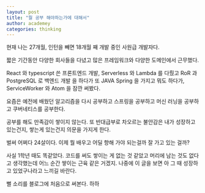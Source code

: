 ```yaml
---
layout: post
title: "뭘 공부 해야하는가에 대해서"
author: academey
categories: thinking
---
```


현재 나는 27개월, 인턴을 빼면 18개월 째 개발 중인 사원급 개발자다.

짧은 기간동안 다양한 회사들을 다녔고 많은 프레임워크와 다양한 도메인에서 근무했다.

React 와 typescript 쓴 프론트엔드 개발, Serverless 와 Lambda 를 다뤘고 RoR 과 PostgreSQL 로 백엔드 개발 을 하다가 또 JAVA Spring 을 가지고 뭐도 하다가, ServiceWorker 와 Atom 을 잠깐 써봤다.

요즘은 예전에 배웠던 알고리즘을 다시 공부하고 스프링을 공부하고 머신 러닝을 공부하고 쿠버네티스를 공부한다.

공부를 해도 만족감이 쌓이지 않는다. 또 반대급부로 차오르는 불안감은 내가 성장하고 있는건지, 쌓는게 있는건지 의문을 가지게 한다.

벌써 어쩌다 24살이다. 이제 뭘 배우고 어딜 향해 가야 되는걸까 잘 가고 있는 걸까?

사실 1학년 때도 똑같았다. 코드를 써도 쌓이는 게 없는 것 같았고 머리에 남는 것도 없다고 생각했는데 어느 순간 쌓이는 근육 같은 거겠지. 나중에 이 글을 보면 아 그 때 성장하고 있었구나라고 느끼길 바란다.

뻘 소리를 블로그에 처음으로 써본다. 하하

